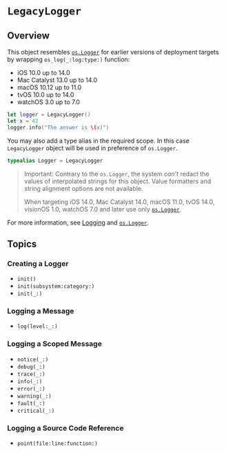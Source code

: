# ``LegacyLogger``

## Overview

This object resembles [`os.Logger`](https://developer.apple.com/documentation/os/logger) for earlier versions of deployment targets by wrapping `os_log(_:log:type:)` function:

- iOS 10.0 up to 14.0
- Mac Catalyst 13.0 up to 14.0
- macOS 10.12 up to 11.0
- tvOS 10.0 up to 14.0
- watchOS 3.0 up to 7.0

```swift
let logger = LegacyLogger()
let x = 42
logger.info("The answer is \(x)")
```

You may also add a type alias in the required scope. In this case `LegacyLogger` object will be used in preference of `os.Logger`.

```swift
typealias Logger = LegacyLogger
```

> Important: Contrary to the `os.Logger`, the system *can’t* redact the values of interpolated strings for this object. Value formatters and string alignment options are not available.
>
> When targeting iOS 14.0, Mac Catalyst 14.0, macOS 11.0, tvOS 14.0, visionOS 1.0, watchOS 7.0 and later use only [`os.Logger`](https://developer.apple.com/documentation/os/logger).

For more information, see [Logging](https://developer.apple.com/documentation/os/logging) and [`os.Logger`](https://developer.apple.com/documentation/os/logger).

## Topics

### Creating a Logger

- ``init()``
- ``init(subsystem:category:)``
- ``init(_:)``

### Logging a Message

- ``log(level:_:)``

### Logging a Scoped Message

- ``notice(_:)``
- ``debug(_:)``
- ``trace(_:)``
- ``info(_:)``
- ``error(_:)``
- ``warning(_:)``
- ``fault(_:)``
- ``critical(_:)``

### Logging a Source Code Reference

- ``point(file:line:function:)``
